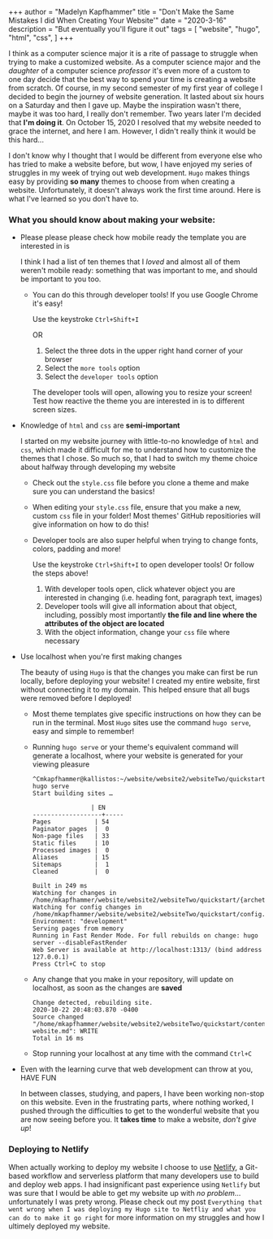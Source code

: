 +++
author = "Madelyn Kapfhammer"
title = "Don't Make the Same Mistakes I did When Creating Your Website'"
date = "2020-3-16"
description = "But eventually you'll figure it out"
tags = [
"website",
"hugo",
"html",
"css",
]
+++

I think as a computer science major it is a rite of passage to struggle when trying to make a customized website. As a computer science major and the _daughter_ of a computer science _professor_ it's even more of a custom to one day decide that the best way to spend your time is creating a website from scratch. Of course, in my second semester of my first year of college I decided to begin the journey of website generation. It lasted about six hours on a Saturday and then I gave up. Maybe the inspiration wasn't there, maybe it was too hard, I really don't remember. Two years later I'm decided that **I'm doing it**. On October 15, 2020 I resolved that my website needed to grace the internet, and here I am. However, I didn't really think it would be this hard...

I don't know why I thought that I would be different from everyone else who has tried to make a website before, but wow, I have enjoyed my series of struggles in my week of trying out web development. `Hugo` makes things easy by providing **so many** themes to choose from when creating a website. Unfortunately, it doesn't always work the first time around. Here is what I've learned so you don't have to.

### What you should know about making your website:

- Please please please check how mobile ready the template you are interested in is

  I think I had a list of ten themes that I _loved_ and almost all of them weren't mobile ready: something that was important to me, and should be important to you too.

  - You can do this through developer tools! If you use Google Chrome it's easy!

    Use the keystroke `Ctrl+Shift+I`

    OR

    1. Select the three dots in the upper right hand corner of your browser
    2. Select the `more tools` option
    3. Select the `developer tools` option

    The developer tools will open, allowing you to resize your screen! Test how reactive the theme you are interested in is to different screen sizes.
- Knowledge of `html` and `css` are __semi-important__

  I started on my website journey with little-to-no knowledge of `html` and `css`, which made it difficult for me to understand how to customize the themes that I chose. So much so, that I had to switch my theme choice about halfway through developing my website

  - Check out the `style.css` file before you clone a theme and make sure you can understand the basics!
  - When editing your `style.css` file, ensure that you make a new, custom `css` file in your folder! Most themes' GitHub repositiories will give information on how to do this!
  - Developer tools are also super helpful when trying to change fonts, colors, padding and more!

    Use the keystroke `Ctrl+Shift+I` to open developer tools! Or follow the steps above!

    1. With developer tools open, click whatever object you are interested in changing (i.e. heading font, paragraph text, images)
    2. Developer tools will give all information about that object, including, possibly most importantly **the file and line where the attributes of the object are located**
    3. With the object information, change your `css` file where necessary
- Use localhost when you're first making changes

  The beauty of using `Hugo` is that the changes you make can first be run locally, before deploying your website! I created my entire website, first without connecting it to my domain. This helped ensure that all bugs were removed before I deployed!

  - Most theme templates give specific instructions on how they can be run in the terminal. Most `Hugo` sites use the command `hugo serve`, easy and simple to remember!
  - Running `hugo serve` or your theme's equivalent command will generate a localhost, where your website is generated for your viewing pleasure

    ```
    ^Cmkapfhammer@kallistos:~/website/website2/websiteTwo/quickstart$ hugo serve
    Start building sites …

                    | EN  
    -------------------+-----
    Pages            | 54  
    Paginator pages  |  0  
    Non-page files   | 33  
    Static files     | 10  
    Processed images |  0  
    Aliases          | 15  
    Sitemaps         |  1  
    Cleaned          |  0  

    Built in 249 ms
    Watching for changes in /home/mkapfhammer/website/website2/websiteTwo/quickstart/{archetypes,assets,content,data,layouts,static,themes}
    Watching for config changes in /home/mkapfhammer/website/website2/websiteTwo/quickstart/config.toml
    Environment: "development"
    Serving pages from memory
    Running in Fast Render Mode. For full rebuilds on change: hugo server --disableFastRender
    Web Server is available at http://localhost:1313/ (bind address 127.0.0.1)
    Press Ctrl+C to stop
    ```
  - Any change that you make in your repository, will update on localhost, as soon as the changes are **saved**

    ```
    Change detected, rebuilding site.
    2020-10-22 20:48:03.870 -0400
    Source changed "/home/mkapfhammer/website/website2/websiteTwo/quickstart/content/post/making-website.md": WRITE
    Total in 16 ms
    ```
  - Stop running your localhost at any time with the command `Ctrl+C`
- Even with the learning curve that web development can throw at you, HAVE FUN

  In between classes, studying, and papers, I have been working non-stop on this website. Even in the frustrating parts, where nothing worked, I pushed through the difficulties to get to the wonderful website that you are now seeing before you. It **takes time** to make a website, _don't give up_!

### Deploying to Netlify

When actually working to deploy my website I choose to use [Netlify](https://www.netlify.com/), a Git-based workflow and serverless platform that many developers use to build and deploy web apps. I had insignificant past experience using `Netlify` but was sure that I would be able to get my website up with _no problem_... unfortunately I was prety wrong. Please check out my post `Everything that went wrong when I was deploying my Hugo site to Netfliy and what you can do to make it go right` for more information on my struggles and how I ultimely deployed my website.
